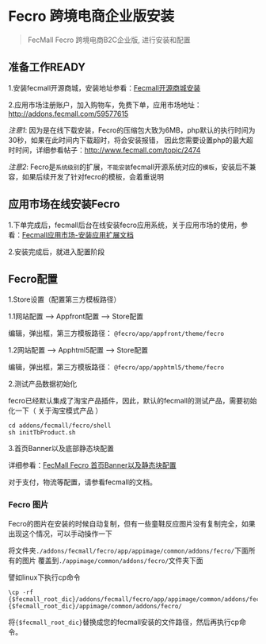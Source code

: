 Fecro 跨境电商企业版安装
==============


> FecMall Fecro 跨境电商B2C企业版, 进行安装和配置





准备工作READY
--------

1.安装fecmall开源商城，安装地址参看：[Fecmall开源商城安装](http://www.fecmall.com/doc/fecshop-guide/develop/cn-2.0/guide-fecshop-2-graphical-install.html)

2.应用市场注册账户，加入购物车，免费下单，应用市场地址：http://addons.fecmall.com/59577615

*注意1*: 因为是在线下载安装，Fecro的压缩包大致为6MB，php默认的执行时间为30秒，如果在此时间内下载超时，将会安装报错，
因此您需要设置php的最大超时时间，详细参看帖子：http://www.fecmall.com/topic/2474

*注意2*: Fecro是`系统级别`的扩展，`不能安装`fecmall开源系统对应的`模板`，安装后不兼容，如果后续开发了针对fecro的模板，会着重说明


应用市场在线安装Fecro
-----------

1.下单完成后，fecmall后台在线安装fecro应用系统，关于应用市场的使用，参看：[Fecmall应用市场-安装应用扩展文档](http://www.fecmall.com/doc/fecshop-guide/addons/cn-2.0/guide-fecmall-addons-install.html)

2.安装完成后，就进入配置阶段


Fecro配置
-----------

1.Store设置（配置第三方模板路径）

1.1网站配置 --> Appfront配置  -->  Store配置

编辑，弹出框，第三方模板路径： `@fecro/app/appfront/theme/fecro`

1.2网站配置 --> Apphtml5配置  -->  Store配置

编辑，弹出框，第三方模板路径： `@fecro/app/apphtml5/theme/fecro`


2.测试产品数据初始化

fecro已经默认集成了淘宝产品插件，因此，默认的fecmall的测试产品，需要初始化一下（ 关于淘宝模式产品 ）

```
cd addons/fecmall/fecro/shell
sh initTbProduct.sh
```


3.首页Banner以及底部静态块配置

详细参看：[FecMall Fecro 首页Banner以及静态块配置](fecmall-fecro-banner-config.md)


对于支付，物流等配置，请参看fecmall的文档。


### Fecro 图片

Fecro的图片在安装的时候自动复制，但有一些童鞋反应图片没有复制完全，如果出现这个情况，可以手动操作一下

将文件夹`./addons/fecmall/fecro/app/appimage/common/addons/fecro/`下面所有的图片
覆盖到`./appimage/common/addons/fecro/`文件夹下面

譬如linux下执行cp命令

```
\cp -rf  {$fecmall_root_dic}/addons/fecmall/fecro/app/appimage/common/addons/fecro/*   {$fecmall_root_dic}/appimage/common/addons/fecro/

```

将`{$fecmall_root_dic}`替换成您的fecmall安装的文件路径，然后再执行cp命令。





























